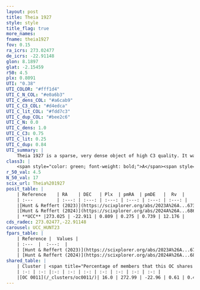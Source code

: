 ```yaml
---
layout: post
title: Theia 1927
style: style
title_flag: true
more_names: 
fname: theia1927
fov: 0.15
ra_icrs: 273.02477
de_icrs: -22.91148
glon: 8.1897
glat: -2.15459
r50: 4.5
plx: 0.8091
UTI: "0.38"
UTI_COLOR: "#fff1d4"
UTI_C_N_COL: "#e0a6b3"
UTI_C_dens_COL: "#a6cab9"
UTI_C_C3_COL: "#d4edca"
UTI_C_lit_COL: "#fdd7c3"
UTI_C_dup_COL: "#bee2c6"
UTI_C_N: 0.0
UTI_C_dens: 1.0
UTI_C_C3: 0.75
UTI_C_lit: 0.25
UTI_C_dup: 0.84
UTI_summary: |
    Theia 1927 is a sparse, very dense object of high C3 quality. It was recently reported in the literature.<br><br>This is very likely a unique object, which shares a small percentage of members with at least one previously reported entry.<br><br><span style="color: #99180f; font-weight: bold;">Warning: </span>contains less than 25 stars with <i>P>0.5</i> estimated.
class3: |
    <span style="color: green; font-weight: bold;">A</span><span style="color: #FFC300; font-weight: bold;">B</span>
r_50_val: 4.5
N_50_val: 17
scix_url: Theia%201927
posit_table: |
    | Reference    | RA    | DEC   | Plx  | pmRA  | pmDE   |  Rv  |
    | :---         | :---: | :---: | :---: | :---: | :---: | :---: |
    |[Hunt & Reffert (2023)](https://scixplorer.org/abs/2023A%26A...673A.114H) | 273.077 | -22.909 | 0.953 | 0.223 | 0.727 | -- |
    |[Hunt & Reffert (2024)](https://scixplorer.org/abs/2024A%26A...686A..42H) | 273.077 | -22.909 | 0.953 | 0.223 | 0.727 | -- |
    | **UCC** |273.025 | -22.911 | 0.809 | 0.275 | 0.739 | 12.176 | 
cds_radec: 273.02477,-22.91148
carousel: UCC_HUNT23
fpars_table: |
    | Reference |  Values |
    | :---  |  :---:  |
    | [Hunt & Reffert (2023)](https://scixplorer.org/abs/2023A%26A...673A.114H) | `AV50=0.752, diffAV50=0.706, MOD50=10.081, logAge50=9.509` |
    | [Hunt & Reffert (2024)](https://scixplorer.org/abs/2024A%26A...686A..42H) | `MassJ=74.7245` |
shared_table: |
    | Cluster | <span title="Percentage of members that this OC shares with the ones listed">%</span>   | RA   | DEC   | Plx   | pmRA  | pmDE  | Rv | UTI |
    | :-: | :-: |:-: | :-: | :-: | :-: | :-: | :-: | :-: |
    |[OC 0011](/_clusters/oc0011/)| 16.0 | 272.99 | -22.96 | 0.61 | 0.46 | 0.81 | 12.11 |0.74 |
---
```

